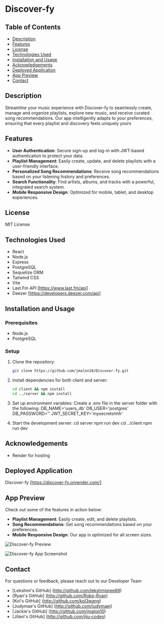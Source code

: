 # Discover-fy

## Table of Contents
- [Description](#description)
- [Features](#features)
- [License](#license)
- [Technologies Used](#technologies-used)
- [Installation and Usage](#installation-and-usage)
- [Acknowledgements](#acknowledgements)
- [Deployed Application](#deployed-application)
- [App Preview](#app-preview)
- [Contact](#contact)

## Description
Streamline your music experience with Discover-fy to seamlessly create, manage and organize playlists, explore new music, and receive curated song recommendations. Our app intelligently adapts to your preferences, ensuring that every playlist and discovery feels uniquely yours


## Features
- **User Authentication**: Secure sign-up and log-in with JWT-based authentication to protect your data.
- **Playlist Management**: Easily create, update, and delete playlists with a user-friendly interface.
- **Personalized Song Recommendations**: Receive song recommendations based on your listening history and preferences.
- **Search Functionality**: Find artists, albums, and tracks with a powerful, integrated search system.
- **Mobile Responsive Design**: Optimized for mobile, tablet, and desktop experiences.

## License
MIT License

## Technologies Used
- React
- Node.js
- Express
- PostgreSQL
- Sequelize ORM
- Tailwind CSS
- Vite
- Last.Fm API [https://www.last.fm/api]
- Deezer [https://developers.deezer.com/api]

## Installation and Usage

### Prerequisites
- Node.js
- PostgreSQL

### Setup
1. Clone the repository:
   ```bash
   git clone https://github.com/jmalon10/Discover-fy.git

2. Install dependencies for both client and server:
   ```bash
   cd client && npm install
   cd ../server && npm install

3. Set up environment variables:
   Create a .env file in the server folder with the following:
    DB_NAME='users_db'
    DB_USER='postgres'
    DB_PASSWORD=''
    JWT_SECRET_KEY='mysecretshhh' 

4. Start the development server:
    cd server
    npm run dev
    cd ../client
    npm run dev 
    
## Acknowledgements
- Render for hosting

## Deployed Application
Discover-fy [https://discover-fy.onrender.com/]

## App Preview


Check out some of the features in action below:

- **Playlist Management**: Easily create, edit, and delete playlists.
- **Song Recommendations**: Get song recommendations based on your preferences.
- **Mobile Responsive Design**: Our app is optimized for all screen sizes.

![Discover-fy Preview](link-to-your-app-preview-image-or-gif)

![Discover-fy App Screenshot](https://github.com/jmalon10/Discover-fy/blob/tailwind/jilani/Discover-fy.png?raw=true)


## Contact
For questions or feedback, please reach out to our Developer Team
- [Lekshmi's GitHub] (http://github.com/lekshmisree89)
- [Ryan's GitHub] (http://github.com/Robo-Ryan)
- [Kol's GitHub] (http://github.com/kol3wang)
- [Judymae's GitHub] (http://github.com/judymaej)
- [Jackie's GitHub] (http://github.com/jmalon10)
- [Jilani's GitHub] (http://github.com/jiju-codes)

